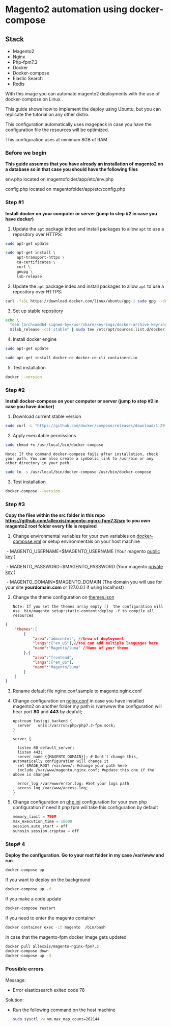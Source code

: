 # Magento2 automation using docker-compose 

## Stack

- Magento2
- Nginx
- Php-fpm7.3
- Docker
- Docker-compose
- Elastic Search
- Redis

With this image you can automate magento2 deployments with the use of docker-compose on Linux .

This guide shows how to implement the deploy using Ubuntu, but you can replicate the tutorial on any other distro.

This configuration automatically uses magepack in case you have the configuration file the resources will be optimized.

This configuration uses at minimum 8GB of RAM

### Before we begin 

**This guide assumes that you have already an installation of magento2 on a database so in that case you should have the following files**

env.php located on magentofolder/app/etc/env.php

config.php located on magentofolder/app/etc/config.php

###  Step #1

**Install docker on your computer or server (jump to step #2 in case you have docker)**

1. Update the `apt` package index and install packages to allow `apt` to use a repository over HTTPS:

 ```bash
sudo apt-get update
 ```
 ```bash
 sudo apt-get install \
      apt-transport-https \
      ca-certificates \
      curl \
      gnupg \
      lsb-release
 ```
2. Update the `apt` package index and install packages to allow `apt` to use a repository over HTTPS:

```bash
curl -fsSL https://download.docker.com/linux/ubuntu/gpg | sudo gpg --dearmor -o /usr/share/keyrings/docker-archive-keyring.gpg
```

3. Set up stable repository

```bash
echo \
  "deb [arch=amd64 signed-by=/usr/share/keyrings/docker-archive-keyring.gpg] https://download.docker.com/linux/ubuntu \
  $(lsb_release -cs) stable" | sudo tee /etc/apt/sources.list.d/docker.list > /dev/null
```

4. Install docker engine

```bash
sudo apt-get update
```

```bash
sudo apt-get install docker-ce docker-ce-cli containerd.io
```
5. Test installation
```bash
docker --version
```

### Step #2

**Install docker-compose on your computer or server (jump to step #2 in case you have docker)**

1. Download current stable version 

```bash
sudo curl -L "https://github.com/docker/compose/releases/download/1.29.2/docker-compose-$(uname -s)-$(uname -m)" -o /usr/local/bin/docker-compose
```
2. Apply executable permissions
```bash
sudo chmod +x /usr/local/bin/docker-compose
```

`Note: If the command docker-compose fails after installation, check your path. You can also create a symbolic link to /usr/bin or any other directory in your path.`

```bash
sudo ln -s /usr/local/bin/docker-compose /usr/bin/docker-compose
```

3. Test  installation

```bash
docker-compose --version
```

### Step #3 

**Copy the files within the src folder in this repo https://github.com/allexxis/magento-nginx-fpm7.3/src to you own magento2 root folder every file is required** 

1. Change environmental variables for your own variables on [docker-compose.yml](https://github.com/allexxis/magento-nginx-fpm7.3/src/docker-compose.yml) or setup environmentals on your host machine

​      \- MAGENTO_USERNAME=$MAGENTO_USERNAME (Your magento [public key](https://marketplace.magento.com/customer/accessKeys/) )

​      \- MAGENTO_PASSWORD=$MAGENTO_PASSWORD (Your magento [private key](https://marketplace.magento.com/customer/accessKeys/) )

​      \- MAGENTO_DOMAIN=$MAGENTO_DOMAIN (The domain you will use for your site **yourdomain.com** or 127.0.0.1 if using localhost)

2. Change the theme configuration on  [themes.json](https://github.com/allexxis/magento-nginx-fpm7.3/src/themes.json) 

   `Note: If you set the themes array empty []  the configuration will use  bin/magento setup:static-content:deploy -f to compile all resources`

```json
{
    "themes":[
        {
            "area":"adminhtml", //Area of deployment
            "langs":["en_US"],//You can add multiple languages here
            "name":"Magento/luma" //Name of your theme
        },{
            "area":"frontend",
            "langs":["en_US"],
            "name":"Magento/luma"
        }
    ]
}
```

3. Rename default file nginx.conf.sample to magento.nginx.conf

   

4. Change configuration on [nginx.conf](https://github.com/allexxis/magento-nginx-fpm7.3/src/nginx.conf)  in case you have installed magento2  on another folder my path is /var/www the configuration will hear port **80** and **443** by deafult;

   ```nginx
   upstream fastcgi_backend {
     server   unix:/var/run/php/php7.3-fpm.sock;
   }
   
   server {
   
     listen 80 default_server;
     listen 443;
     server_name {{MAGENTO_DOMAIN}}; # Dont't change this, automatically configuration will change it
     set $MAGE_ROOT /var/www/; #change your path here
     include /var/www/magento.nginx.conf; #update this one if the above is changed
   
     error_log /var/www/error.log; #Set your logs path
     access_log /var/www/access.log;
   }
   
   ```

5. Change configuration on [php.ini](https://github.com/allexxis/magento-nginx-fpm7.3/src/php.ini) configuration for your own php configuration if need it php fpm will take this configuration by default

   ```php
   memory_limit = 756M
   max_execution_time = 18000
   session.auto_start = off
   suhosin.session.cryptua = off
   ```

   

### Step# 4

**Deploy the configuration. Go to your root folder in my case /var/www and run**

```bash
docker-compose up
```

If you want to deploy on the background

```bash
docker-compose up -d
```

If you make a code update

```bash
docker-compose restart
```

If you need to enter the magento container

```bash
docker container exec -it magento  /bin/bash
```

In case that the magento-fpm docker image gets updated 

```bash
docker pull allexxis/magento-nginx-fpm7.3
docker-compose down
docker-compose up -d
```

### Possible errors 

Message:

- Error elasticsearch exited code 78 

Solution:

- Run the following command on the host machine

  ```bash
  sudo sysctl -w vm.max_map_count=262144
  ```

  
